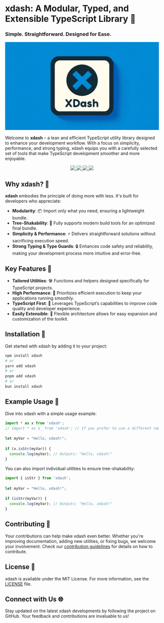 # xdash: A Modular, Typed, and Extensible TypeScript Library 🚀
### Simple. Straightforward. Designed for Ease.

![xdash: A Modular, Typed, and Extensible TypeScript Library](https://github.com/shtse8/xdash/blob/main/raw/banner.png?raw=true)

Welcome to **xdash** – a lean and efficient TypeScript utility library designed to enhance your development workflow. With a focus on simplicity, performance, and strong typing, xdash equips you with a carefully selected set of tools that make TypeScript development smoother and more enjoyable.

<p align="center">
  <a href="https://bundlephobia.com/package/xdash">
    <img src="https://img.shields.io/bundlephobia/minzip/xdash?label=minzipped">
  </a>
  <a href="https://www.npmjs.com/package/xdash">
    <img src="https://img.shields.io/npm/dm/xdash.svg">
  </a>
  <a href="https://www.npmjs.com/package/xdash">
    <img src="https://img.shields.io/npm/v/xdash.svg">
  </a>
  <a href="https://opensource.org/licenses/MIT">
    <img src="https://img.shields.io/npm/l/xdash.svg">
  </a>
</p>

## Why xdash? 🤔

**xdash** embodies the principle of doing more with less. It's built for developers who appreciate:

- **Modularity**: 📦 Import only what you need, ensuring a lightweight bundle.
- **Tree-Shakability**: 🌳 Fully supports modern build tools for an optimized final bundle.
- **Simplicity & Performance**: ⚡ Delivers straightforward solutions without sacrificing execution speed.
- **Strong Typing & Type Guards**: 🔒 Enhances code safety and reliability, making your development process more intuitive and error-free.

## Key Features 🔑

- **Tailored Utilities**: 🛠 Functions and helpers designed specifically for TypeScript projects.
- **High Performance**: 🚀 Prioritizes efficient execution to keep your applications running smoothly.
- **TypeScript First**: 📘 Leverages TypeScript’s capabilities to improve code quality and developer experience.
- **Easily Extensible**: 📐 Flexible architecture allows for easy expansion and customization of the toolkit.

## Installation 💾

Get started with xdash by adding it to your project:

```bash
npm install xdash
# or
yarn add xdash
# or
pnpm add xdash
# or 
bun install xdash
```

## Example Usage 📝

Dive into xdash with a simple usage example:

```typescript
import * as x from 'xdash';
// import * as x_ from 'xdash'; // If you prefer to use a different name

let myVar = "Hello, xdash!";

if (x.isStr(myVar)) {
  console.log(myVar); // Outputs: "Hello, xdash!"
}
```

You can also import individual utilities to ensure tree-shakability:

```typescript
import { isStr } from 'xdash';

let myVar = "Hello, xdash!";

if (isStr(myVar)) {
  console.log(myVar); // Outputs: "Hello, xdash!"
}
```


## Contributing 🤝

Your contributions can help make xdash even better. Whether you're improving documentation, adding new utilities, or fixing bugs, we welcome your involvement. Check our [contribution guidelines](#) for details on how to contribute.

## License 📄

xdash is available under the MIT License. For more information, see the [LICENSE](#) file.

## Connect with Us 🌐

Stay updated on the latest xdash developments by following the project on GitHub. Your feedback and contributions are invaluable to us!